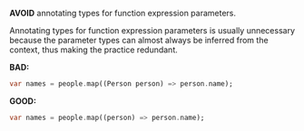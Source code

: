 **AVOID** annotating types for function expression parameters.

Annotating types for function expression parameters is usually unnecessary
because the parameter types can almost always be inferred from the context,
thus making the practice redundant.

**BAD:**
```dart
var names = people.map((Person person) => person.name);
```

**GOOD:**
```dart
var names = people.map((person) => person.name);
```

